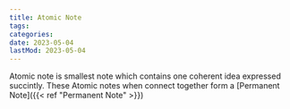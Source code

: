 ```yaml
---
title: Atomic Note
tags:
categories:
date: 2023-05-04
lastMod: 2023-05-04
---
```

Atomic note is smallest note which contains one coherent idea expressed succintly. These Atomic notes when connect together form a [Permanent Note]({{< ref "Permanent Note" >}})
